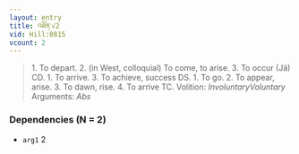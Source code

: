 ```yaml
---
layout: entry
title: འཐོན་√2
vid: Hill:0815
vcount: 2
---
```

> 1\. To depart\. 2\. (in West, colloquial) To come, to arise\. 3\. To occur (Jä) CD\. 1\. To arrive\. 3\. To achieve, success DS\. 1\. To go\. 2\. To appear, arise\. 3\. To dawn, rise\. 4\. To arrive TC\.
> Volition: _InvoluntaryVoluntary_
> Arguments: _Abs_


### Dependencies (N = 2)
* `arg1` 2
